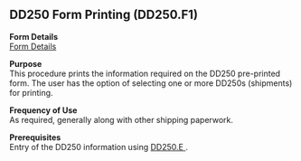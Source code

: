 ##  DD250 Form Printing (DD250.F1)

<PageHeader />

**Form Details**  
[ Form Details ](DD250-F1-1/README.md)   

**Purpose**  
This procedure prints the information required on the DD250 pre-printed form.
The user has the option of selecting one or more DD250s (shipments) for
printing.

**Frequency of Use**  
As required, generally along with other shipping paperwork.

**Prerequisites**  
Entry of the DD250 information using [ DD250.E ](../../../../rover/MRK-OVERVIEW/MRK-ENTRY/DD250-E/README.md) . 

<badge text= "Version 8.10.57" vertical="middle" />

<PageFooter />